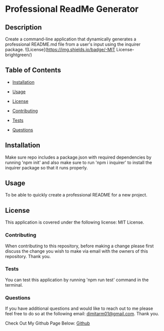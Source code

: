 # Professional ReadMe Generator

## Description
Create a command-line application that dynamically generates a professional README.md file from a user's input using the inquirer package.
![License](https://img.shields.io/badge/-MIT License-brightgreen/)

## Table of Contents

* [Installation](#installation)

* [Usage](#usage)

* [License](#license)

* [Contributing](#contributing)

* [Tests](#tests)

* [Questions](#questions)

## Installation
Make sure repo includes a package.json with required dependencies by running 'npm init' and also make sure to run 'npm i inquirer' to install the inquirer package so that it runs properly.

## Usage
To be able to quickly create a professional README for a new project.

## License 
This application is covered under the following license: MIT License.

### Contributing
When contributing to this repository, before making a change please first discuss the change you wish to make via email with the owners of this repository. Thank you.

### Tests
You can test this application by running 'npm run test' command in the terminal.

### Questions 
If you have additional questions and would like to reach out to me please feel free to do so at the following email: dimitarm01@gmail.com. Thank you.

Check Out My Github Page Below:
[Github](https://github.com/dspark8916)
    